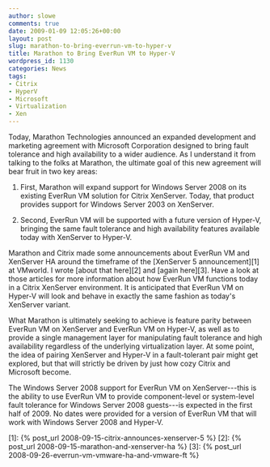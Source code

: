 ```yaml
---
author: slowe
comments: true
date: 2009-01-09 12:05:26+00:00
layout: post
slug: marathon-to-bring-everrun-vm-to-hyper-v
title: Marathon to Bring EverRun VM to Hyper-V
wordpress_id: 1130
categories: News
tags:
- Citrix
- HyperV
- Microsoft
- Virtualization
- Xen
---
```


Today, Marathon Technologies announced an expanded development and marketing agreement with Microsoft Corporation designed to bring fault tolerance and high availability to a wider audience. As I understand it from talking to the folks at Marathon, the ultimate goal of this new agreement will bear fruit in two key areas:

1. First, Marathon will expand support for Windows Server 2008 on its existing EverRun VM solution for Citrix XenServer. Today, that product provides support for Windows Server 2003 on XenServer.

2. Second, EverRun VM will be supported with a future version of Hyper-V, bringing the same fault tolerance and high availability features available today with XenServer to Hyper-V.

Marathon and Citrix made some announcements about EverRun VM and XenServer HA around the timeframe of the [XenServer 5 announcement][1] at VMworld. I wrote [about that here][2] and [again here][3]. Have a look at those articles for more information about how EverRun VM functions today in a Citrix XenServer environment. It is anticipated that EverRun VM on Hyper-V will look and behave in exactly the same fashion as today's XenServer variant.

What Marathon is ultimately seeking to achieve is feature parity between EverRun VM on XenServer and EverRun VM on Hyper-V, as well as to provide a single management layer for manipulating fault tolerance and high availability regardless of the underlying virtualization layer. At some point, the idea of pairing XenServer and Hyper-V in a fault-tolerant pair might get explored, but that will strictly be driven by just how cozy Citrix and Microsoft become.

The Windows Server 2008 support for EverRun VM on XenServer---this is the ability to use EverRun VM to provide component-level or system-level fault tolerance for Windows Server 2008 guests---is expected in the first half of 2009. No dates were provided for a version of EverRun VM that will work with Windows Server 2008 and Hyper-V.

[1]: {% post_url 2008-09-15-citrix-announces-xenserver-5 %}
[2]: {% post_url 2008-09-15-marathon-and-xenserver-ha %}
[3]: {% post_url 2008-09-26-everrun-vm-vmware-ha-and-vmware-ft %}
